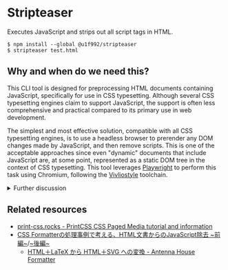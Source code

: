 # Stripteaser

Executes JavaScript and strips out all script tags in HTML.

```
$ npm install --global @u1f992/stripteaser
$ stripteaser test.html
```

## Why and when do we need this?

This CLI tool is designed for preprocessing HTML documents containing JavaScript, specifically for use in CSS typesetting. Although several CSS typesetting engines claim to support JavaScript, the support is often less comprehensive and practical compared to its primary use in web development.

The simplest and most effective solution, compatible with all CSS typesetting engines, is to use a headless browser to prerender any DOM changes made by JavaScript, and then remove scripts. This is one of the acceptable approaches since even "dynamic" documents that include JavaScript are, at some point, represented as a static DOM tree in the context of CSS typesetting. This tool leverages [Playwright](https://playwright.dev/) to perform this task using Chromium, following the [Vivliostyle](https://vivliostyle.org/) toolchain.

<details>
<summary>Further discussion</summary>

Issues include improper emulation of `DOMContentLoaded` or `defer`, styling problems for elements added via scripts, and query selector breakdowns due to document structure changes during typesetting. To clarify, this reflects the inherent challenges in CSS typesetting rather than any shortcomings in existing engines.

If we were to adopt a custom layout engine, we would need to implement complex algorithms to handle reflows and repaints triggered by JavaScript, similar to how browsers function. Considering the immense resources invested in browsers like Chromium, it becomes clear that supporting JavaScript would require an impractical amount of effort.

Furthermore, even when using an existing browser for rendering, the problem is not simple. In this case, it's likely that the typesetting engine would need to manage both an "intrinsic object model" and a "display object model." In typical web development, we assume that the intrinsic model is loaded into the browser's context. However, when it comes to a CSS typesetting engine using a browser for rendering, what actually exists is the display model, and it's clear that simply running scripts in the browser won't work effectively.

</details>

## Related resources

- [print-css.rocks - PrintCSS CSS Paged Media tutorial and information](https://print-css.rocks/lessons)
- [CSS Formatterの処理事例で考える、HTML文書からのJavaScript除去 \~前編\~](https://youtu.be/YXJy4XIE8yg?si=0J6LbQAquJ8KU1Hx)/[\~後編\~](https://youtu.be/OEBQo1J83zA?si=VvzqQnDmlEeBdauu)
  - [HTML＋LaTeX から HTML＋SVG への変換 - Antenna House Formatter](https://www.antenna.co.jp/AHF/ahf_samples/LaTeXToSVG.html)